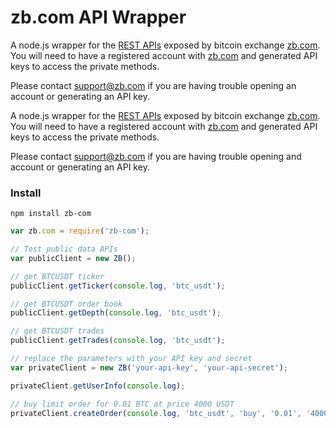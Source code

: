 # zb.com API Wrapper


A node.js wrapper for the [REST APIs](https://www.zb.com/i/developer) exposed by bitcoin exchange [zb.com](https://zb.com).
You will need to have a registered account with [zb.com](https://zb.com) and generated API keys to access the private methods.

Please contact support@zb.com if you are having trouble opening an account or generating an API key.

A node.js wrapper for the [REST APIs](https://www.zb.com/i/developer) exposed by bitcoin exchange [zb.com](https://zb.com).
You will need to have a registered account with [zb.com](https://zb.com) and generated API keys to access the private methods.

Please contact support@zb.com if you are having trouble opening and account or generating an API key.

### Install

`npm install zb-com`

```js
var zb.com = require('zb-com');

// Test public data APIs
var publicClient = new ZB();

// get BTCUSDT ticker
publicClient.getTicker(console.log, 'btc_usdt');

// get BTCUSDT order book
publicClient.getDepth(console.log, 'btc_usdt');

// get BTCUSDT trades
publicClient.getTrades(console.log, 'btc_usdt');

// replace the parameters with your API key and secret
var privateClient = new ZB('your-api-key', 'your-api-secret');

privateClient.getUserInfo(console.log);

// buy limit order for 0.01 BTC at price 4000 USDT
privateClient.createOrder(console.log, 'btc_usdt', 'buy', '0.01', '4000');

```
